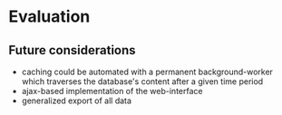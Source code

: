 # Evaluation

## Future considerations

  * caching could be automated with a permanent background-worker which traverses the database's content after a given time period
  * ajax-based implementation of the web-interface
  * generalized export of all data
